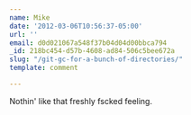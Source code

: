 ```yaml
---
name: Mike
date: '2012-03-06T10:56:37-05:00'
url: ''
email: d0d021067a548f37b04d04d00bbca794
_id: 218bc454-d57b-4608-ad84-506c5bee672a
slug: "/git-gc-for-a-bunch-of-directories/"
template: comment

---
```


Nothin' like that freshly fscked feeling.
